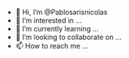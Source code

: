 - 👋 Hi, I’m @Pablosarisnicolas
- 👀 I’m interested in ...
- 🌱 I’m currently learning ...
- 💞️ I’m looking to collaborate on ...
- 📫 How to reach me ...

<!---
Pablosarisnicolas/Pablosarisnicolas is a ✨ special ✨ repository because its `README.md` (this file) appears on your GitHub profile.
You can click the Preview link to take a look at your changes.
--->
